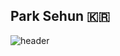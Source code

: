 ## Park Sehun 🇰🇷
![header](https://capsule-render.vercel.app/api?type=wave&color=auto&height=300&section=header&text=Park%20Sehun's%20Github&fontSize=90)
